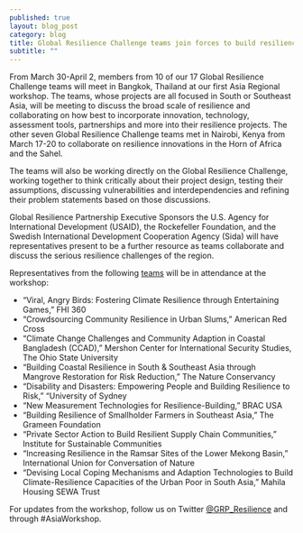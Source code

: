```yaml
---
published: true
layout: blog_post
category: blog
title: Global Resilience Challenge teams join forces to build resilience at Bangkok Regional Workshop
subtitle: ""
---
```


From March 30-April 2, members from 10 of our 17 Global Resilience Challenge teams will meet in Bangkok, Thailand at our first Asia Regional workshop. The teams, whose projects are all focused in South or Southeast Asia, will be meeting to discuss the broad scale of resilience and collaborating on how best to incorporate innovation, technology, assessment tools, partnerships and more into their resilience projects. The other seven Global Resilience Challenge teams met in Nairobi, Kenya from March 17-20 to collaborate on resilience innovations in the Horn of Africa and the Sahel.

The teams will also be working directly on the Global Resilience Challenge, working together to think critically about their project design, testing their assumptions, discussing vulnerabilities and interdependencies and refining their problem statements based on those discussions. 

Global Resilience Partnership Executive Sponsors the U.S. Agency for International Development (USAID), the Rockefeller Foundation, and the Swedish International Development Cooperation Agency (Sida) will have representatives present to be a further resource as teams collaborate and discuss the serious resilience challenges of the region.

Representatives from the following [teams](http://www.globalresiliencepartnership.org/teams/) will be in attendance at the workshop:

* “Viral, Angry Birds: Fostering Climate Resilience through Entertaining Games,” FHI 360
* “Crowdsourcing Community Resilience in Urban Slums,” American Red Cross
* “Climate Change Challenges and Community Adaption in Coastal Bangladesh (CCAD),” Mershon Center for International Security Studies, The Ohio State University
* “Building Coastal Resilience in South & Southeast Asia through Mangrove Restoration for Risk Reduction,” The Nature Conservancy
* “Disability and Disasters: Empowering People and Building Resilience to Risk,” “University of Sydney
* “New Measurement Technologies for Resilience-Building,” BRAC USA
* “Building Resilience of Smallholder Farmers in Southeast Asia,” The Grameen Foundation
* “Private Sector Action to Build Resilient Supply Chain Communities,” Institute for Sustainable Communities
* “Increasing Resilience in the Ramsar Sites of the Lower Mekong Basin,” International Union for Conversation of Nature
* “Devising Local Coping Mechanisms and Adaption Technologies to Build Climate-Resilience Capacities of the Urban Poor in South Asia,” Mahila Housing SEWA Trust

For updates from the workshop, follow us on Twitter [@GRP_Resilience](https://twitter.com/grp_resilience) and through #AsiaWorkshop.

